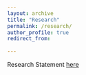 ```yaml
---
layout: archive
title: "Research"
permalink: /research/
author_profile: true
redirect_from:
  
---
```


Research Statement <a href="Researchstatement.pdf" class="image fit"><img src="" alt="">here</a>
